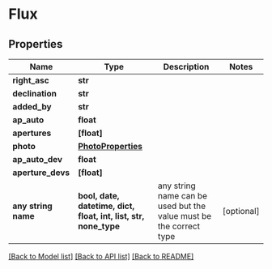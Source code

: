 # Flux


## Properties
Name | Type | Description | Notes
------------ | ------------- | ------------- | -------------
**right_asc** | **str** |  | 
**declination** | **str** |  | 
**added_by** | **str** |  | 
**ap_auto** | **float** |  | 
**apertures** | **[float]** |  | 
**photo** | [**PhotoProperties**](PhotoProperties.md) |  | 
**ap_auto_dev** | **float** |  | 
**aperture_devs** | **[float]** |  | 
**any string name** | **bool, date, datetime, dict, float, int, list, str, none_type** | any string name can be used but the value must be the correct type | [optional]

[[Back to Model list]](../README.md#documentation-for-models) [[Back to API list]](../README.md#documentation-for-api-endpoints) [[Back to README]](../README.md)


